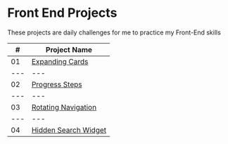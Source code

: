 # Front End Projects
These projects are daily challenges for me to practice my Front-End skills


| # | Project Name
| --- | ---
| 01 | [Expanding Cards](https://github.com/elyas-kosari/FrontEndProjects/tree/master/01-Expanding-Cards)
| --- | ---
| 02 | [Progress Steps](https://github.com/elyas-kosari/FrontEndProjects/tree/master/02-Progress-Steps)
| --- | ---
| 03 | [Rotating Navigation](https://github.com/elyas-kosari/FrontEndProjects/tree/master/03-Rotating-Navigation)
| --- | ---
| 04 | [Hidden Search Widget](https://github.com/elyas-kosari/FrontEndProjects/tree/master/04-Hidden-Search-Widget)